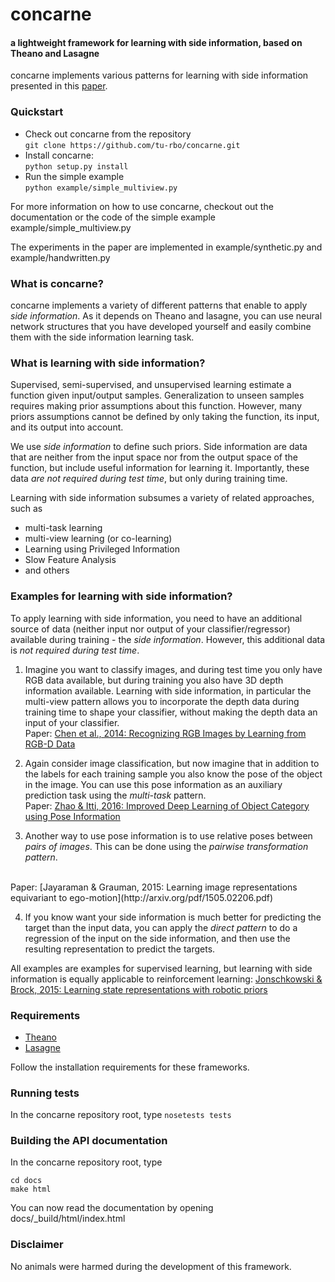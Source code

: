 # concarne 

#### a lightweight framework for learning with side information, based on Theano and Lasagne 

concarne implements various patterns for learning with side information presented in this [paper](http://arxiv.org/abs/1511.06429).

### Quickstart

- Check out concarne from the repository<br/>
```git clone https://github.com/tu-rbo/concarne.git```
- Install concarne:<br/>
```python setup.py install```
- Run the simple example <br/>
```python example/simple_multiview.py```

For more information on how to use concarne, checkout out the documentation
or the code of the simple example example/simple_multiview.py

The experiments in the paper are implemented in example/synthetic.py and
example/handwritten.py


### What is concarne?

concarne implements a variety of different patterns that enable to apply
*side information*. As it depends on Theano and lasagne, you can use 
neural network structures that you have developed yourself and easily
combine them with the side information learning task.

### What is learning with side information?

Supervised, semi-supervised, and unsupervised learning estimate a function 
given input/output samples. Generalization to unseen samples requires making 
prior assumptions about this function. However, many priors assumptions cannot be defined 
by only taking the function, its input, and its output into account. 

We use *side information* to define such priors. Side information are
data that are neither from the input space nor from the output space of the function,
but include useful information for learning it. Importantly, these 
data *are not required during test time*, but only during training time.

Learning with side information subsumes a variety of related approaches, such as 
- multi-task learning 
- multi-view learning (or co-learning)
- Learning using Privileged Information
- Slow Feature Analysis
- and others

### Examples for learning with side information?

To apply learning with side information, you need to have an additional source of data (neither input nor output of your
classifier/regressor) available during training - the *side information*.
However, this additional data is *not required during test time*.

1. Imagine you want to classify images, and during test time you only have RGB
data available, but during training you also have 3D depth information 
available. Learning with side information, in particular the multi-view pattern allows you
to incorporate the depth data during training time to shape your classifier,
without making the depth data an input of your classifier.<br/>
Paper: [Chen et al., 2014: Recognizing RGB Images by Learning from RGB-D Data](http://www.cv-foundation.org/openaccess/content_cvpr_2014/papers/Chen_Recognizing_RGB_Images_2014_CVPR_paper.pdf)

2. Again consider image classification, but now imagine that in addition to the
labels for each training sample you also know the pose of the object in the image. 
You can use this pose information as an auxiliary prediction task using
the *multi-task* pattern.<br/>
Paper: [Zhao & Itti, 2016: Improved Deep Learning of Object Category using Pose Information](https://www.researchgate.net/publication/283734369_Improved_Deep_Learning_of_Object_Category_using_Pose_Information)

3. Another way to use pose information is to use relative poses between
*pairs of images*. This can be done using the *pairwise transformation pattern*.
<br/>
Paper: [Jayaraman & Grauman, 2015: Learning image representations equivariant to ego-motion](http://arxiv.org/pdf/1505.02206.pdf)

4. If you know want your side information is much better for predicting the
target than the input data, you can apply the *direct pattern* to do a regression 
of the input on the side information, and then use the resulting representation to
predict the targets.

All examples are examples for supervised learning, but learning with side information
is equally applicable to reinforcement learning:
[Jonschkowski & Brock, 2015: Learning state representations with robotic priors](http://www.robotics.tu-berlin.de/fileadmin/fg170/Publikationen_pdf/Jonschkowski-15-AURO.pdf)

### Requirements

- [Theano](http://deeplearning.net/software/theano/)
- [Lasagne](https://github.com/Lasagne/Lasagne)

Follow the installation requirements for these frameworks.

### Running tests

In the concarne repository root, type
   ```nosetests tests```

### Building the API documentation

In the concarne repository root, type

    cd docs
    make html
    
You can now read the documentation by opening docs/_build/html/index.html

### Disclaimer

No animals were harmed during the development of this framework.